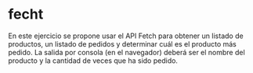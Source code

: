 # fecht
En este ejercicio se propone usar el API Fetch para obtener un listado de productos, un  listado de pedidos y determinar cuál es el producto más pedido. La salida por consola (en  el navegador) deberá ser el nombre del producto y la cantidad de veces que ha sido  pedido. 
